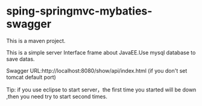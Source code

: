 # sping-springmvc-mybaties-swagger
This is a maven project.

This is a simple server Interface frame about JavaEE.Use mysql database to save datas.

Swagger URL:http://localhost:8080/show/api/index.html (if you don't set tomcat default port)

Tip: if you use eclipse to start server，the first time you started will be down ,then you need try to start second times. 
